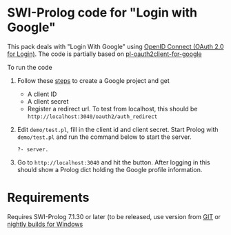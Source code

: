 # SWI-Prolog code for "Login with Google"

This pack deals with "Login With   Google"  using [OpenID Connect (OAuth
2.0                                                                  for
Login)](https://developers.google.com/accounts/docs/OpenIDConnect).  The
code is partially based on
[pl-oauth2client-for-google](https://github.com/xpxaxsxi/pl-oauth2client-for-google)

To run the code

  1. Follow these
  [steps](https://developers.google.com/accounts/docs/OpenIDConnect) to
  create a Google project and get

     - A client ID
     - A client secret
     - Register a redirect url.  To test from localhost, this should be
       `http://localhost:3040/oauth2/auth_redirect`

  2. Edit `demo/test.pl`, fill in the client id and client secret. Start
  Prolog with `demo/test.pl` and run the command below to start the
  server.

     ```{prolog}
     ?- server.
     ```

  3. Go to `http://localhost:3040` and hit the button.  After logging in
  this should show a Prolog dict holding the Google profile information.

# Requirements

Requires SWI-Prolog 7.1.30 or later (to   be  released, use version from
[GIT](https://github.com/SWI-Prolog/swipl-devel) or [nightly  builds for
Windows](http://www.swi-prolog.org/download/daily/bin/)


